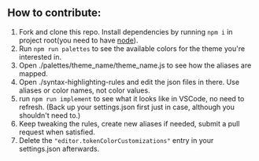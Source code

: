 ## How to contribute:

1. Fork and clone this repo. Install dependencies by running `npm i` in project root(you need to have [node](https://nodejs.org)).
2. Run `npm run palettes` to see the available colors for the theme you're interested in.
3. Open ./palettes/theme_name/theme_name.js to see how the aliases are mapped.
4. Open ./syntax-highlighting-rules and edit the json files in there. Use aliases or color names, not color values.
5. run `npm run implement` to see what it looks like in VSCode, no need to refresh. (Back up your settings.json first just in case, although you shouldn't need to.)
6. Keep tweaking the rules, create new aliases if needed, submit a pull request when satisfied.
7. Delete the `"editor.tokenColorCustomizations"` entry in your settings.json afterwards.
